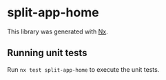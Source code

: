 # split-app-home

This library was generated with [Nx](https://nx.dev).

## Running unit tests

Run `nx test split-app-home` to execute the unit tests.

